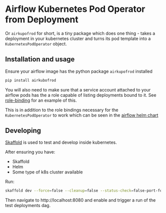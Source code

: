 # Airflow Kubernetes Pod Operator from Deployment

Or `airkupofrod` for short, is a tiny package which does one thing - takes a deployment in your kubernetes cluster and 
turns its pod template into a `KubernetesPodOperator` object.


## Installation and usage

Ensure your airflow image has the python package `airkupofrod` installed

```bash
pip install airkubofrod
```

You will also need to make sure that a service account attached to your airflow pods
has the a role capable of listing deployments bound to it. See [role-binding](./role-binding) for an example of this.

This is in addition to the role bindings necessary for the `KubernetesPodOperator` to work which can be seen in the 
[airflow helm chart](https://github.com/helm/charts/blob/master/stable/airflow/templates/role.yaml) 

## Developing

[Skaffold](https://skaffold.dev/) is used to test and develop inside kubernetes.

After ensuring you have:
 * Skaffold
 * Helm
 * Some type of k8s cluster available

Run:
```bash
skaffold dev --force=false --cleanup=false --status-check=false-port-forward
```

Then navigate to http://localhost:8080 and enable and trigger a run of the test deployments dag.

